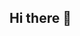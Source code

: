 ## Hi there 👋

<!--
**Arclight12/Arclight12** is a ✨ _special_ ✨ repository because its `README.md` (this file) appears on your GitHub profile.

Here are some ideas to get you started:

- 🔭 I’m currently working on nothing.
- 🌱 I’m currently learning object oriented programming with java.
- 👯 I’m looking to collaborate on no one as of now.
- 🤔 I’m looking for help with nothing.
-
